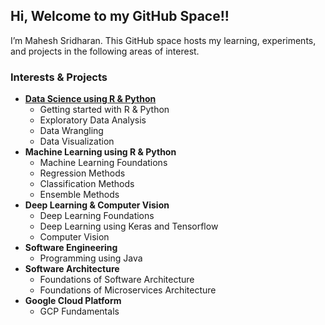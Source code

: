 ## Hi, Welcome to my GitHub Space!!

I’m Mahesh Sridharan. This GitHub space hosts my learning, experiments,
and projects in the following areas of interest.

### Interests & Projects

-   [**Data Science using R &
    Python**](https://maheshsridharan.github.io/Data-Science-using-R-Python/)
    -   Getting started with R & Python
    -   Exploratory Data Analysis
    -   Data Wrangling
    -   Data Visualization
-   **Machine Learning using R & Python**
    -   Machine Learning Foundations
    -   Regression Methods
    -   Classification Methods
    -   Ensemble Methods
-   **Deep Learning & Computer Vision**
    -   Deep Learning Foundations
    -   Deep Learning using Keras and Tensorflow
    -   Computer Vision
-   **Software Engineering**
    -   Programming using Java
-   **Software Architecture**
    -   Foundations of Software Architecture
    -   Foundations of Microservices Architecture
-   **Google Cloud Platform**
    -   GCP Fundamentals
